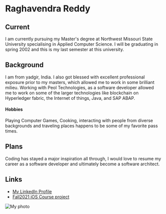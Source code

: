 # Raghavendra Reddy
## Current
I am currently pursuing my Master's degree at Northwest Missouri State University specialising in Applied Computer Science. I will be graduating in spring 2002 and this is my last semester at this university.
## Background
I am from yadgir, India. I also got blessed with excellent professional exposure prior to my masters, which allowed me to work in some brilliant milieu. Working with Peol Technologies, as a software developer allowed me to work on some of the larger technologies like blockchain on Hyperledger fabric, the Internet of things, Java, and SAP ABAP.
  #### Hobbies
  Playing Computer Games, Cooking, interacting with people from diverse backgrounds and traveling places happens to be some of my favorite pass times.
## Plans
Coding has stayed a major inspiration all through, I would love to resume my career as a software developer and ultimately become a software architect.

## Links
- [My LinkedIn Profile](https://www.linkedin.com/in/raghavendrareddy1995/)
- [Fall2021 iOS Course project](https://github.com/reddy-raghavendra/FoodRecipeApp)

![My photo](https://media-exp1.licdn.com/dms/image/C5603AQH4GSd0J57Zag/profile-displayphoto-shrink_400_400/0/1648489753605?e=1654128000&v=beta&t=gJr1Um-bLNs-kvP6nLUJqcfj9UU63zL_LIVLPQ2L8dc)

